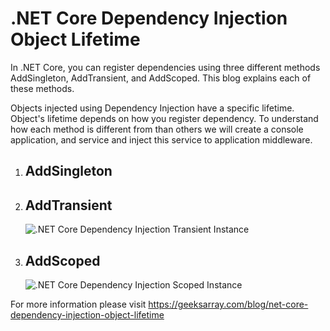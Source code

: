 # .NET Core Dependency Injection Object Lifetime
In .NET Core, you can register dependencies using three different methods AddSingleton, AddTransient, and AddScoped. 
This blog explains each of these methods.

Objects injected using Dependency Injection have a specific lifetime. Object's lifetime depends on how you register dependency. 
To understand how each method is different from than others we will create a console application, and service and inject this service 
to application middleware.

1. ## AddSingleton ##

3. ## AddTransient ##
   ![.NET Core Dependency Injection Transient Instance](https://geeksarray.com/images/blog/percall.png)
   
4. ## AddScoped ##
   ![.NET Core Dependency Injection Scoped Instance](https://geeksarray.com/images/blog/PerSession.png)



For more information please visit https://geeksarray.com/blog/net-core-dependency-injection-object-lifetime


